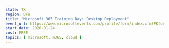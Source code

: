 ```yaml
---
state: TX
region: DFW
title: "Microsoft 365 Training Day: Desktop Deployment"
event_url: https://www.microsoftevents.com/profile/form/index.cfm?PKformID=0x8449244abcd
start_date: 2020-01-24
cost: FREE
topics: [ microsoft, m365, cloud ]
---
```

